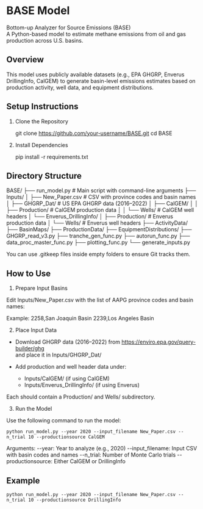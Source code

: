 # BASE Model

Bottom-up Analyzer for Source Emissions (BASE)  
A Python-based model to estimate methane emissions from oil and gas production across U.S. basins.

## Overview

This model uses publicly available datasets (e.g., EPA GHGRP, Enverus DrillingInfo, CalGEM) to generate basin-level emissions estimates based on production activity, well data, and equipment distributions.

## Setup Instructions

1. Clone the Repository

    git clone https://github.com/your-username/BASE.git
    cd BASE

2. Install Dependencies

    pip install -r requirements.txt

## Directory Structure

BASE/
├── run_model.py                    # Main script with command-line arguments
├── Inputs/
│   ├── New_Paper.csv              # CSV with province codes and basin names
│   ├── GHGRP_Dat/                 # US EPA GHGRP data (2016–2022)
│   ├── CalGEM/
│   │   ├── Production/            # CalGEM production data
│   │   └── Wells/                 # CalGEM well headers
│   └── Enverus_DrillingInfo/
│       ├── Production/            # Enverus production data
│       └── Wells/                 # Enverus well headers
├── ActivityData/
├── BasinMaps/
├── ProductionData/
├── EquipmentDistributions/
├── GHGRP_read_v3.py
├── tranche_gen_func.py
├── autorun_func.py
├── data_proc_master_func.py
├── plotting_func.py
└── generate_inputs.py

You can use .gitkeep files inside empty folders to ensure Git tracks them.

## How to Use

1. Prepare Input Basins

Edit Inputs/New_Paper.csv with the list of AAPG province codes and basin names:

Example:
2258,San Joaquin Basin
2239,Los Angeles Basin

2. Place Input Data

- Download GHGRP data (2016–2022) from https://enviro.epa.gov/query-builder/ghg  
  and place it in Inputs/GHGRP_Dat/

- Add production and well header data under:
  - Inputs/CalGEM/ (if using CalGEM)
  - Inputs/Enverus_DrillingInfo/ (if using Enverus)

Each should contain a Production/ and Wells/ subdirectory.

3. Run the Model

Use the following command to run the model:

    python run_model.py --year 2020 --input_filename New_Paper.csv --n_trial 10 --productionsource CalGEM

Arguments:
--year: Year to analyze (e.g., 2020)
--input_filename: Input CSV with basin codes and names
--n_trial: Number of Monte Carlo trials
--productionsource: Either CalGEM or DrillingInfo

## Example

    python run_model.py --year 2020 --input_filename New_Paper.csv --n_trial 10 --productionsource DrillingInfo
